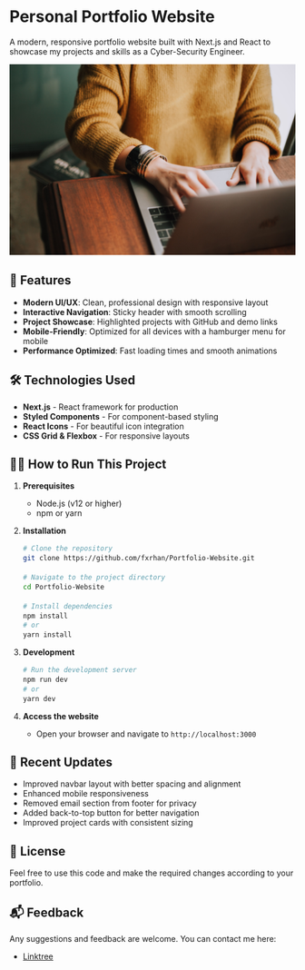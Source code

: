 # Personal Portfolio Website

A modern, responsive portfolio website built with Next.js and React to showcase my projects and skills as a Cyber-Security Engineer.

![Portfolio Preview](public/images/projects.jpeg)

## 🚀 Features

- **Modern UI/UX**: Clean, professional design with responsive layout
- **Interactive Navigation**: Sticky header with smooth scrolling
- **Project Showcase**: Highlighted projects with GitHub and demo links
- **Mobile-Friendly**: Optimized for all devices with a hamburger menu for mobile
- **Performance Optimized**: Fast loading times and smooth animations

## 🛠️ Technologies Used

- **Next.js** - React framework for production
- **Styled Components** - For component-based styling
- **React Icons** - For beautiful icon integration
- **CSS Grid & Flexbox** - For responsive layouts

## 🏃‍♂️ How to Run This Project

1. **Prerequisites**
   - Node.js (v12 or higher)
   - npm or yarn

2. **Installation**
   ```bash
   # Clone the repository
   git clone https://github.com/fxrhan/Portfolio-Website.git
   
   # Navigate to the project directory
   cd Portfolio-Website
   
   # Install dependencies
   npm install
   # or
   yarn install
   ```

3. **Development**
   ```bash
   # Run the development server
   npm run dev
   # or
   yarn dev
   ```

4. **Access the website**
   - Open your browser and navigate to `http://localhost:3000`


## 🔄 Recent Updates

- Improved navbar layout with better spacing and alignment
- Enhanced mobile responsiveness
- Removed email section from footer for privacy
- Added back-to-top button for better navigation
- Improved project cards with consistent sizing

## 📝 License

Feel free to use this code and make the required changes according to your portfolio.

## 📬 Feedback

Any suggestions and feedback are welcome. You can contact me here:
- [Linktree](https://linktr.ee/Fxrhan)
